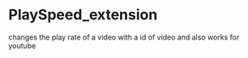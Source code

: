 # PlaySpeed_extension
changes the play rate of a video with a id of video and also works for youtube
